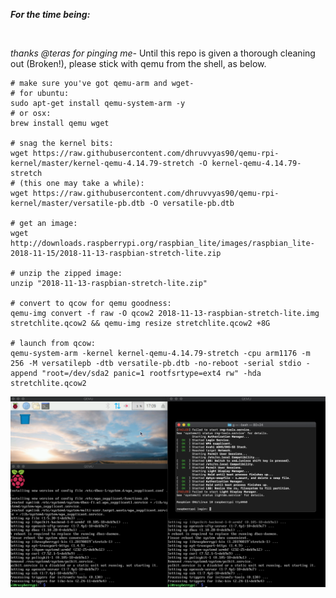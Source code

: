 
***For the time being:***

<br>
    
*thanks @teras for pinging me-* Until this repo is given a thorough cleaning out (Broken!), please stick with qemu from the shell, as below.

```shell script
# make sure you've got qemu-arm and wget-
# for ubuntu:
sudo apt-get install qemu-system-arm -y
# or osx:
brew install qemu wget 

# snag the kernel bits:
wget https://raw.githubusercontent.com/dhruvvyas90/qemu-rpi-kernel/master/kernel-qemu-4.14.79-stretch -O kernel-qemu-4.14.79-stretch 
# (this one may take a while):
wget https://raw.githubusercontent.com/dhruvvyas90/qemu-rpi-kernel/master/versatile-pb.dtb -O versatile-pb.dtb

# get an image:
wget http://downloads.raspberrypi.org/raspbian_lite/images/raspbian_lite-2018-11-15/2018-11-13-raspbian-stretch-lite.zip

# unzip the zipped image:
unzip "2018-11-13-raspbian-stretch-lite.zip" 

# convert to qcow for qemu goodness:
qemu-img convert -f raw -O qcow2 2018-11-13-raspbian-stretch-lite.img stretchlite.qcow2 && qemu-img resize stretchlite.qcow2 +8G

# launch from qcow:
qemu-system-arm -kernel kernel-qemu-4.14.79-stretch -cpu arm1176 -m 256 -M versatilepb -dtb versatile-pb.dtb -no-reboot -serial stdio -append "root=/dev/sda2 panic=1 rootfsrtype=ext4 rw" -hda stretchlite.qcow2
```
    
![Alt text](imgs.png?raw=true)
